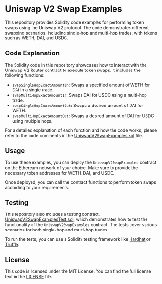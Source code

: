 # Uniswap V2 Swap Examples

This repository provides Solidity code examples for performing token swaps using the Uniswap V2 protocol. The code demonstrates different swapping scenarios, including single-hop and multi-hop trades, with tokens such as WETH, DAI, and USDC.

## Code Explanation

The Solidity code in this repository showcases how to interact with the Uniswap V2 Router contract to execute token swaps. It includes the following functions:

- `swapSingleHopExactAmountIn`: Swaps a specified amount of WETH for DAI in a single trade.
- `swapMultiHopExactAmountIn`: Swaps DAI for USDC using a multi-hop trade.
- `swapSingleHopExactAmountOut`: Swaps a desired amount of DAI for WETH.
- `swapMultiHopExactAmountOut`: Swaps a desired amount of DAI for USDC using multiple hops.

For a detailed explanation of each function and how the code works, please refer to the code comments in the [UniswapV2SwapExamples.sol](src/UniswapV2SwapExamples.sol) file.

## Usage

To use these examples, you can deploy the `UniswapV2SwapExamples` contract on the Ethereum network of your choice. Make sure to provide the necessary token addresses for WETH, DAI, and USDC.

Once deployed, you can call the contract functions to perform token swaps according to your requirements.

## Testing

This repository also includes a testing contract, [UniswapV2SwapExamplesTest.sol](test/UniswapV2SwapExamplesTest.sol), which demonstrates how to test the functionality of the `UniswapV2SwapExamples` contract. The tests cover various scenarios for both single-hop and multi-hop trades.

To run the tests, you can use a Solidity testing framework like [Hardhat](https://hardhat.org/) or [Truffle](https://www.trufflesuite.com/truffle).

## License

This code is licensed under the MIT License. You can find the full license text in the [LICENSE](LICENSE) file.

